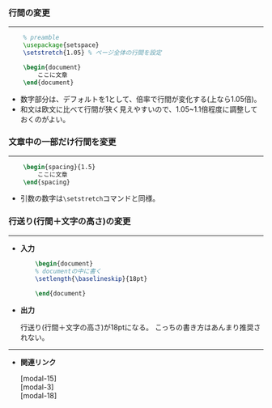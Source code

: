 <!--17-->
<!--行送り、行間の調整-->

### 行間の変更

---

```latex
    % preamble
    \usepackage{setspace}
    \setstretch{1.05} % ページ全体の行間を設定

    \begin{document}
        ここに文章
    \end{document}
```

- 数字部分は、デフォルトを1として、倍率で行間が変化する(上なら1.05倍)。
- 和文は欧文に比べて行間が狭く見えやすいので、1.05~1.1倍程度に調整しておくのがよい。

### 文章中の一部だけ行間を変更

---

```latex
    \begin{spacing}{1.5}
        ここに文章
    \end{spacing}
```

- 引数の数字は`\setstretch`コマンドと同様。

### 行送り(行間＋文字の高さ)の変更

---

- **入力**
    
    ```latex
        \begin{document}
        % documentの中に書く
        \setlength{\baselineskip}{18pt}
        
        \end{document}
    ```
    
- **出力**
    
    行送り(行間＋文字の高さ)が18ptになる。
    こっちの書き方はあんまり推奨されない。
    

---

- **関連リンク**
    
    <div class="related-link-wrapper">
      [modal-15]<!--ページレイアウト--><br>
      [modal-3]<!--余白設定(geometryパッケージ)--><br>
      [modal-18]<!--インデント(字下げ)調整-->
    </div>
